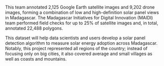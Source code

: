 This team annotated 2,125 Google Earth satellite images and 9,202 drone images, forming a combination of low and high-definition solar panel views in Madagascar. The Madagascar Initiatives for Digital Innovation (MAIDI) team performed field checks for up to 25% of satellite images and, in total, annotated 22,488 polygons.
 
 This dataset will help data scientists and users develop a solar panel detection algorithm to measure solar energy adoption across Madagascar. Notably, this project represented all regions of the country; instead of focusing only on big cities, it also covered average and small villages as well as coasts and mountains.